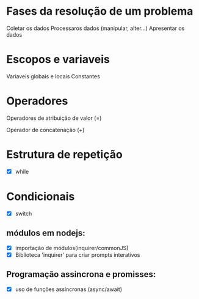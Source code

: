 # Fases da resolução de um problema

Coletar os dados
Processaros dados (manipular, alter...)
Apresentar os dados 

# Escopos e variaveis

Variaveis globais e locais
Constantes

# Operadores

Operadores de atribuição de valor (=)

Operador de concatenação (+)

#  Estrutura de repetição

- [x] while

# Condicionais

- [x] switch

## módulos em nodejs:

- [x] importação de módulos(inquirer/commonJS)
- [x] Biblioteca 'inquirer' para criar prompts interativos

## Programação assincrona e promisses: 

- [x] uso de funções assíncronas (async/await)